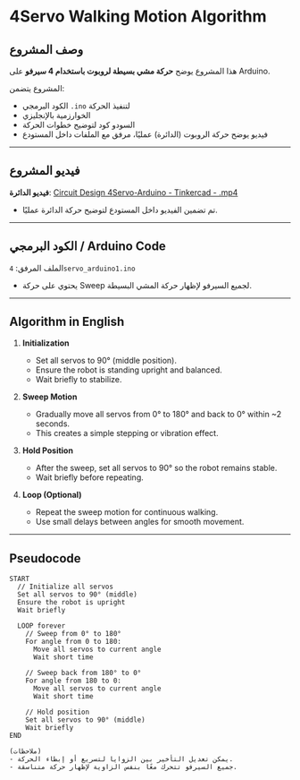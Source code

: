 # 4Servo Walking Motion Algorithm

## وصف المشروع 
هذا المشروع يوضح **حركة مشي بسيطة لروبوت باستخدام 4 سيرفو** على Arduino.   

المشروع يتضمن:  
- الكود البرمجي `.ino` لتنفيذ الحركة  
- الخوارزمية بالإنجليزي  
- السودو كود لتوضيح خطوات الحركة  
- فيديو يوضح حركة الروبوت (الدائرة) عمليًا، مرفق مع الملفات داخل المستودع  

---

## فيديو المشروع 
**فيديو الدائرة**: [Circuit Design 4Servo-Arduino - Tinkercad - .mp4](Circuit%20Design%204Servo-Arduino%20-%20Tinkercad%20-%20.mp4)  

- تم تضمين الفيديو داخل المستودع لتوضيح حركة الدائرة عمليًا.

---

## الكود البرمجي / Arduino Code
الملف المرفق: `4servo_arduino1.ino`  

- يحتوي على حركة Sweep لجميع السيرفو لإظهار حركة المشي البسيطة.


---

## Algorithm in English
1. **Initialization**  
   - Set all servos to 90° (middle position).  
   - Ensure the robot is standing upright and balanced.  
   - Wait briefly to stabilize.  

2. **Sweep Motion**  
   - Gradually move all servos from 0° to 180° and back to 0° within ~2 seconds.  
   - This creates a simple stepping or vibration effect.

3. **Hold Position**  
   - After the sweep, set all servos to 90° so the robot remains stable.  
   - Wait briefly before repeating.

4. **Loop (Optional)**  
   - Repeat the sweep motion for continuous walking.  
   - Use small delays between angles for smooth movement.

---

## Pseudocode

```text
START
  // Initialize all servos
  Set all servos to 90° (middle)
  Ensure the robot is upright
  Wait briefly

  LOOP forever
    // Sweep from 0° to 180°
    For angle from 0 to 180:
      Move all servos to current angle
      Wait short time

    // Sweep back from 180° to 0°
    For angle from 180 to 0:
      Move all servos to current angle
      Wait short time

    // Hold position
    Set all servos to 90° (middle)
    Wait briefly
END

(ملاحظات) 
- يمكن تعديل التأخير بين الزوايا لتسريع أو إبطاء الحركة.  
- جميع السيرفو تتحرك معًا بنفس الزاوية لإظهار حركة متناسقة.   
